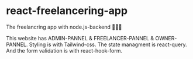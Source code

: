 # react-freelancering-app
The freelancring app with node.js-backend 👨🏻‍💻

This website has ADMIN-PANNEL & FREELANCER-PANNEL & OWNER-PANNEL. Styling is with Tailwind-css. The state managment is react-query. And the form validation is with react-hook-form.
